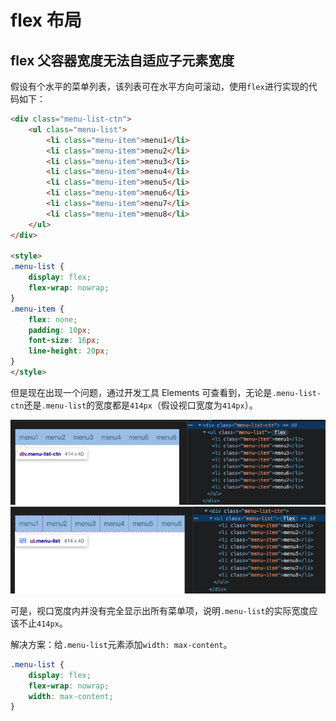 # flex 布局

## flex 父容器宽度无法自适应子元素宽度

假设有个水平的菜单列表，该列表可在水平方向可滚动，使用`flex`进行实现的代码如下：

```html
<div class="menu-list-ctn">
    <ul class="menu-list">
        <li class="menu-item">menu1</li>
        <li class="menu-item">menu2</li>
        <li class="menu-item">menu3</li>
        <li class="menu-item">menu4</li>
        <li class="menu-item">menu5</li>
        <li class="menu-item">menu6</li>
        <li class="menu-item">menu7</li>
        <li class="menu-item">menu8</li>
    </ul>
</div>

<style>
.menu-list {
    display: flex;
    flex-wrap: nowrap;
}
.menu-item {
    flex: none;
    padding: 10px;
    font-size: 16px;
    line-height: 20px;
}
</style>
```

但是现在出现一个问题，通过开发工具 Elements 可查看到，无论是`.menu-list-ctn`还是`.menu-list`的宽度都是`414px`（假设视口宽度为`414px`）。

![.menu-list-ctn 的 width](./images/menu-list-ctn.png)
![.menu-list 的 width](./images/menu-list.png)

可是，视口宽度内并没有完全显示出所有菜单项，说明`.menu-list`的实际宽度应该不止`414px`。

解决方案：给`.menu-list`元素添加`width: max-content`。

```css
.menu-list {
    display: flex;
    flex-wrap: nowrap;
    width: max-content;
}
```
